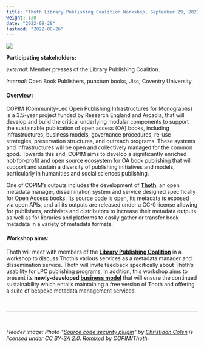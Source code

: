 ```yaml
---
title: "Thoth Library Publishing Coalition Workshop, September 29, 2022"
weight: 120
date: "2022-09-29"
lastmod: "2022-08-26"
---
```


![](/images/220929-thoth-lpc-workshop-header.jpg)


**Participating stakeholders:**

_external_: Member presses of the Library Publishing Coalition.   

_internal_: Open Book Publishers, punctum books, Jisc, Coventry University.


#### Overview:

COPIM (Community-Led Open Publishing Infrastructures for Monographs) is a 3.5-year project funded by Research England and Arcadia, that will develop and build the critical underlying modular components to support the sustainable publication of open access (OA) books, including infrastructures, business models, governance procedures, re-use strategies, preservation structures, and outreach programs. These systems and infrastructures will be open and collectively managed for the common good. Towards this end, COPIM aims to develop a significantly enriched not-for-profit and open source ecosystem for OA book publishing that will support and sustain a diversity of publishing initiatives and models, particularly in humanities and social sciences publishing.

One of COPIM’s outputs includes the development of **[Thoth](https://thoth.pub)**, an open metadata manager, dissemination system and service designed specifically for Open Access books. Its source code is open, its metadata is exposed via open APIs, and all its outputs are released under a CC-0 license allowing for publishers, archivists and distributors to increase their metadata outputs as well as for libraries and platforms to easily gather or transfer book metadata in a variety of metadata formats.

#### Workshop aims:

Thoth will meet with members of the **[Library Publishing Coalition](https://librarypublishing.org/)** in a workshop to discuss Thoth’s various services as a metadata manager and dissemination service. Thoth will invite feedback specifically about Thoth’s usability for LPC publishing programs. In addition, this workshop aims to present its **newly-developed [business model](https://copim.pubpub.org/pub/thoth-business-model/)** that will ensure the continued sustainability which entails maintaining a free version of Thoth and offering a suite of bespoke metadata management services.




  &nbsp;


---


  &nbsp;


*Header image: Photo "[Source code security plugin](https://www.flickr.com/photos/132889348@N07/20013034763)" by [Christiaan Colen](https://www.flickr.com/photos/132889348@N07) is licensed under [CC BY-SA 2.0](https://creativecommons.org/licenses/by-sa/2.0/). Remixed by COPIM/Thoth.*
